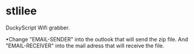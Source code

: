 # stlilee
DuckyScript Wifi grabber.

•Change "EMAIL-SENDER" into the outlook that will send the 
zip file.
And "EMAIL-RECEIVER" into the mail adress that 
will receive the file.
